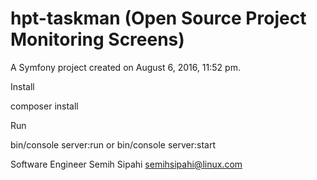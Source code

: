 hpt-taskman (Open Source Project Monitoring Screens)
===========

A Symfony project created on August 6, 2016, 11:52 pm.

Install

composer install

Run

bin/console server:run or bin/console server:start

Software Engineer Semih Sipahi
semihsipahi@linux.com

